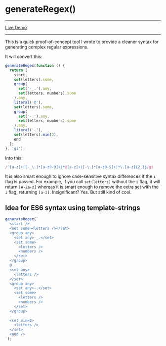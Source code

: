 # generateRegex()

---

[Live Demo](http://codepen.io/robertmesserle/full/ac7ef34af1dec8542f7415b3d62d4344/)

---

This is a quick proof-of-concept tool I wrote to provide a cleaner syntax for generating complex
regular expressions.

It will convert this:

```javascript
generateRegex(function () {
  return [
    start,
    set(letters).some,
    group(
      set('-_.').any,
      set(letters, numbers).some
    ).any,
    literal('@'),
    set(letters).some,
    group(
      set('-.').any,
      set(letters, numbers).some
    ).any,
    literal('.'),
    set(letters).min(2),
    end
  ];
}, 'gi');
```

Into this:

```javascript
/^[a-z]+([-_\.]*[a-z0-9]+)*@[a-z]+([-\.]*[a-z0-9]+)*\.[a-z]{2,}$/gi
```

It is also smart enough to ignore case-sensitive syntax differences if the `i` flag is passed.  For
example, if you call `set(letters)` without the `i` flag, it will return `[A-Za-z]` whereas it is
smart enough to remove the extra set with the `i` flag, returning `[a-z]`.  Insignificant?  Yes.
But still kind of cool.

## Idea for ES6 syntax using template-strings

```javascript
generateRegex(`
  <start />
  <set some><letters /></set>
  <group any>
    <set any>-_.</set>
    <set some>
      <letters />
      <numbers />
    </set>
  </group>
  @
  <set any>
    <letters />
  </set>
  <group any>
    <set any>-.</set>
    <set some>
      <letters />
      <numbers />
    </set>
  </group>
  .
  <set min=2>
    <letters />
  </set>
  <end />
`);
```
